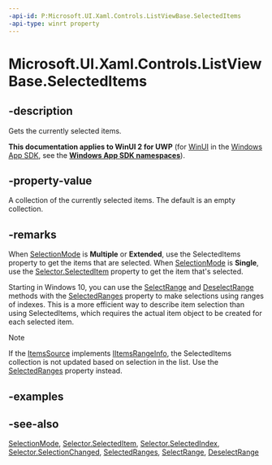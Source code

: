 ```yaml
---
-api-id: P:Microsoft.UI.Xaml.Controls.ListViewBase.SelectedItems
-api-type: winrt property
---
```


<!-- Property syntax
public Windows.Foundation.Collections.IVector<object> SelectedItems { get; }
-->

# Microsoft.UI.Xaml.Controls.ListViewBase.SelectedItems

## -description
Gets the currently selected items.

**This documentation applies to WinUI 2 for UWP** (for [WinUI](/windows/apps/winui/winui3/) in the [Windows App SDK](/windows/apps/windows-app-sdk/), see the **[Windows App SDK namespaces](/windows/windows-app-sdk/api/winrt/)**).

## -property-value
A collection of the currently selected items. The default is an empty collection.

## -remarks
When [SelectionMode](listviewbase_selectionmode.md) is **Multiple** or **Extended**, use the SelectedItems property to get the items that are selected. When [SelectionMode](listviewbase_selectionmode.md) is **Single**, use the [Selector.SelectedItem](../microsoft.ui.xaml.controls.primitives/selector_selecteditem.md) property to get the item that's selected.

Starting in Windows 10, you can use the [SelectRange](listviewbase_selectrange_118136163.md) and [DeselectRange](listviewbase_deselectrange_183074056.md) methods with the [SelectedRanges](listviewbase_selectedranges.md) property to make selections using ranges of indexes. This is a more efficient way to describe item selection than using SelectedItems, which requires the actual item object to be created for each selected item.

> [!NOTE]
> If the [ItemsSource](itemscontrol_itemssource.md) implements [IItemsRangeInfo](../microsoft.ui.xaml.data/iitemsrangeinfo.md), the SelectedItems collection is not updated based on selection in the list. Use the [SelectedRanges](listviewbase_selectedranges.md) property instead.

## -examples

## -see-also
[SelectionMode](listviewbase_selectionmode.md), [Selector.SelectedItem](../microsoft.ui.xaml.controls.primitives/selector_selecteditem.md), [Selector.SelectedIndex](../microsoft.ui.xaml.controls.primitives/selector_selectedindex.md), [Selector.SelectionChanged](../microsoft.ui.xaml.controls.primitives/selector_selectionchanged.md), [SelectedRanges](listviewbase_selectedranges.md), [SelectRange](listviewbase_selectrange_118136163.md), [DeselectRange](listviewbase_deselectrange_183074056.md)
